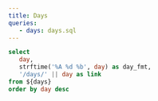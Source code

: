 ```yaml
---
title: Days
queries:
   - days: days.sql
---
```


```sql days_with_link
select 
   day,
   strftime('%A %d %b', day) as day_fmt,
   '/days/' || day as link
from ${days}
order by day desc
```

<DataTable data={days_with_link} link=link>
   <Column id=day_fmt title="Day"/>
</DataTable>